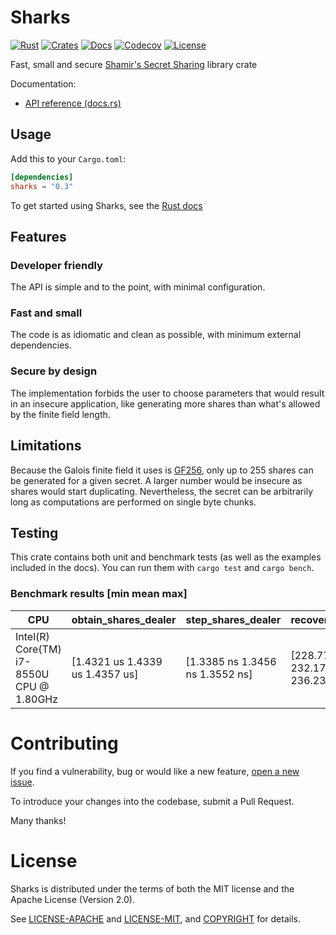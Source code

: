 # Sharks

[![Rust](https://github.com/c0dearm/sharks/workflows/Rust/badge.svg?branch=master)](https://github.com/c0dearm/sharks/actions)
[![Crates](https://img.shields.io/crates/v/sharks.svg)](https://crates.io/crates/sharks)
[![Docs](https://docs.rs/sharks/badge.svg)](https://docs.rs/sharks)
[![Codecov](https://codecov.io/gh/c0dearm/sharks/branch/master/graph/badge.svg)](https://codecov.io/gh/c0dearm/sharks)
[![License](https://camo.githubusercontent.com/47069b7e06b64b608c692a8a7f40bc6915cf629c/68747470733a2f2f696d672e736869656c64732e696f2f62616467652f6c6963656e73652d417061636865322e302532464d49542d626c75652e737667)](https://github.com/c0dearm/sharks/blob/master/COPYRIGHT)

Fast, small and secure [Shamir's Secret Sharing](https://en.wikipedia.org/wiki/Shamir%27s_Secret_Sharing) library crate

Documentation:
-    [API reference (docs.rs)](https://docs.rs/sharks)

## Usage

Add this to your `Cargo.toml`:

```toml
[dependencies]
sharks = "0.3"
```

To get started using Sharks, see the [Rust docs](https://docs.rs/sharks)

## Features

### Developer friendly
The API is simple and to the point, with minimal configuration.

### Fast and small
The code is as idiomatic and clean as possible, with minimum external dependencies.

### Secure by design
The implementation forbids the user to choose parameters that would result in an insecure application,
like generating more shares than what's allowed by the finite field length.

## Limitations

Because the Galois finite field it uses is [GF256](https://en.wikipedia.org/wiki/Finite_field#GF(p2)_for_an_odd_prime_p),
only up to 255 shares can be generated for a given secret. A larger number would be insecure as shares would start duplicating.
Nevertheless, the secret can be arbitrarily long as computations are performed on single byte chunks.

## Testing

This crate contains both unit and benchmark tests (as well as the examples included in the docs).
You can run them with `cargo test` and `cargo bench`.

### Benchmark results [min mean max]

| CPU                                       | obtain_shares_dealer            | step_shares_dealer              | recover_secret                  | share_from_bytes                | share_to_bytes                  |
| ----------------------------------------- | ------------------------------- | ------------------------------- | ------------------------------- | ------------------------------- | ------------------------------- |
| Intel(R) Core(TM) i7-8550U CPU @ 1.80GHz  | [1.4321 us 1.4339 us 1.4357 us] | [1.3385 ns 1.3456 ns 1.3552 ns] | [228.77 us 232.17 us 236.23 us] | [24.688 ns 25.083 ns 25.551 ns] | [22.832 ns 22.910 ns 22.995 ns] |

# Contributing

If you find a vulnerability, bug or would like a new feature, [open a new issue](https://github.com/c0dearm/sharks/issues/new).

To introduce your changes into the codebase, submit a Pull Request.

Many thanks!

# License

Sharks is distributed under the terms of both the MIT license and the
Apache License (Version 2.0).

See [LICENSE-APACHE](LICENSE-APACHE) and [LICENSE-MIT](LICENSE-MIT), and
[COPYRIGHT](COPYRIGHT) for details.
